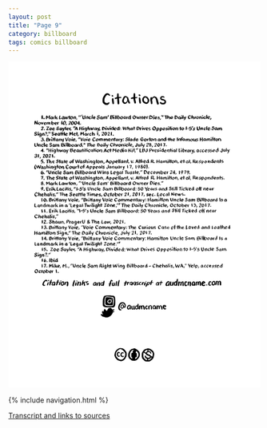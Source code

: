 ```yaml
---
layout: post
title: "Page 9"
category: billboard
tags: comics billboard
---
```


![Cover](/assets/billboardzine/9.png)

{% include navigation.html %}

[Transcript and links to sources]((billboard/2021/10/13/billboardtranscript))
